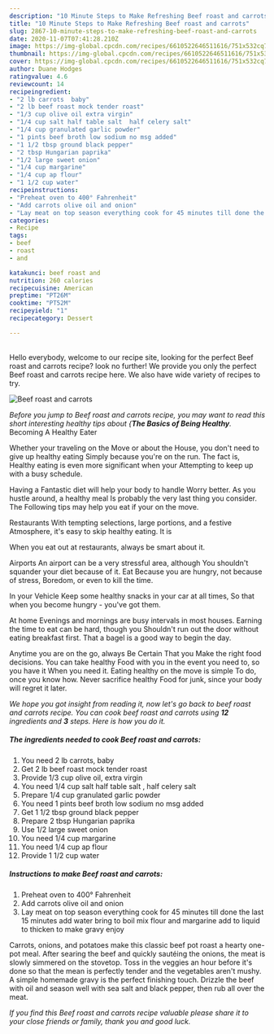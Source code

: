 ```yaml
---
description: "10 Minute Steps to Make Refreshing Beef roast and carrots"
title: "10 Minute Steps to Make Refreshing Beef roast and carrots"
slug: 2867-10-minute-steps-to-make-refreshing-beef-roast-and-carrots
date: 2020-11-07T07:41:28.210Z
image: https://img-global.cpcdn.com/recipes/6610522646511616/751x532cq70/beef-roast-and-carrots-recipe-main-photo.jpg
thumbnail: https://img-global.cpcdn.com/recipes/6610522646511616/751x532cq70/beef-roast-and-carrots-recipe-main-photo.jpg
cover: https://img-global.cpcdn.com/recipes/6610522646511616/751x532cq70/beef-roast-and-carrots-recipe-main-photo.jpg
author: Duane Hodges
ratingvalue: 4.6
reviewcount: 14
recipeingredient:
- "2 lb carrots  baby"
- "2 lb beef roast mock tender roast"
- "1/3 cup olive oil extra virgin"
- "1/4 cup salt half table salt  half celery salt"
- "1/4 cup granulated garlic powder"
- "1 pints beef broth low sodium no msg added"
- "1 1/2 tbsp ground black pepper"
- "2 tbsp Hungarian paprika"
- "1/2 large sweet onion"
- "1/4 cup margarine"
- "1/4 cup ap flour"
- "1 1/2 cup water"
recipeinstructions:
- "Preheat oven to 400° Fahrenheit"
- "Add carrots olive oil and onion"
- "Lay meat on top season everything cook for 45 minutes till done the last 15 minutes add water bring to boil mix flour and margarine add to liquid to thicken to make gravy enjoy"
categories:
- Recipe
tags:
- beef
- roast
- and

katakunci: beef roast and 
nutrition: 260 calories
recipecuisine: American
preptime: "PT26M"
cooktime: "PT52M"
recipeyield: "1"
recipecategory: Dessert

---
```

<br>
Hello everybody, welcome to our recipe site, looking for the perfect Beef roast and carrots recipe? look no further! We provide you only the perfect Beef roast and carrots recipe here. We also have wide variety of recipes to try.
<br>


![Beef roast and carrots](https://img-global.cpcdn.com/recipes/6610522646511616/751x532cq70/beef-roast-and-carrots-recipe-main-photo.jpg)

<i>Before you jump to Beef roast and carrots recipe, you may want to read this short interesting healthy tips about {<strong>The Basics of Being Healthy</strong>.</i>
Becoming A Healthy Eater

Whether your traveling on the Move or about the
House, you don't need to give up healthy eating
Simply because you're on the run. The fact is,
Healthy eating is even more significant when your
Attempting to keep up with a busy schedule.

Having a Fantastic diet will help your body to handle
Worry better. As you hustle around, a healthy meal
Is probably the very last thing you consider. The
Following tips may help you eat if your on the move.

Restaurants
With tempting selections, large portions, and a festive
Atmosphere, it's easy to skip healthy eating. It is 


When you eat out at restaurants, always be smart
about it.

Airports
An airport can be a very stressful area, although
You shouldn't squander your diet because of it. Eat
Because you are hungry, not because of stress,
Boredom, or even to kill the time.

In your Vehicle 
Keep some healthy snacks in your car at all times,
So that when you become hungry - you've got them.

At home
Evenings and mornings are busy intervals in most houses.
Earning the time to eat can be hard, though you
Shouldn't run out the door without eating breakfast
first. 
That a bagel is a good way to begin the day.

Anytime you are on the go, always Be Certain That you
Make the right food decisions. You can take healthy
Food with you in the event you need to, so you have it
When you need it. Eating healthy on the move is simple 
To do, once you know how. Never sacrifice healthy
Food for junk, since your body will regret it later.


<i>We hope you got insight from reading it, now let's go back to beef roast and carrots recipe. You can cook beef roast and carrots using <strong>12</strong> ingredients and <strong>3</strong> steps. Here is how you do it.
</i>

##### The ingredients needed to cook Beef roast and carrots:

1. You need 2 lb carrots,  baby
1. Get 2 lb beef roast mock tender roast
1. Provide 1/3 cup olive oil, extra virgin
1. You need 1/4 cup salt half table salt , half celery salt
1. Prepare 1/4 cup granulated garlic powder
1. You need 1 pints beef broth low sodium no msg added
1. Get 1 1/2 tbsp ground black pepper
1. Prepare 2 tbsp Hungarian paprika
1. Use 1/2 large sweet onion
1. You need 1/4 cup margarine
1. You need 1/4 cup ap flour
1. Provide 1 1/2 cup water


##### Instructions to make Beef roast and carrots:

1. Preheat oven to 400° Fahrenheit
1. Add carrots olive oil and onion
1. Lay meat on top season everything cook for 45 minutes till done the last 15 minutes add water bring to boil mix flour and margarine add to liquid to thicken to make gravy enjoy


Carrots, onions, and potatoes make this classic beef pot roast a hearty one-pot meal. After searing the beef and quickly sautéing the onions, the meat is slowly simmered on the stovetop. Toss in the veggies an hour before it&#39;s done so that the mean is perfectly tender and the vegetables aren&#39;t mushy. A simple homemade gravy is the perfect finishing touch. Drizzle the beef with oil and season well with sea salt and black pepper, then rub all over the meat. 

<i>If you find this Beef roast and carrots recipe valuable please share it to your close friends or family, thank you and good luck.</i>
